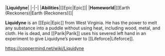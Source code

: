 |**Liquidyne**|
|-|-|
|**Abilities**|[[Epic\|Epic]]|
|**Homeworld**|[[Earth (Reckoners)\|Earth (Reckoners)]]|

**Liquidyne** is an [[Epic\|Epic]] from West Virginia. He has the power to melt any substance into a puddle without using heat, including wood, metal, and cloth. He is dead, and [[Parik\|Parik]] uses his severed left hand in an experiment to give Liquidyne’s power to [[Lifeforce\|Lifeforce]].



https://coppermind.net/wiki/Liquidyne